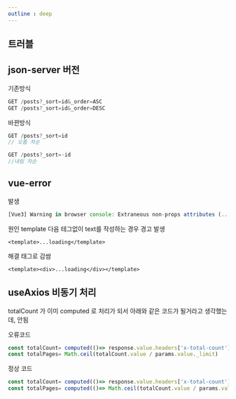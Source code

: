 ```yaml
---
outline : deep
---
```


## 트러블 

## json-server 버전
기존방식
```js
GET /posts?_sort=id&_order=ASC
GET /posts?_sort=id&_order=DESC
```

바뀐방식
```js
GET /posts?_sort=id 
// 오름 차순

GET /posts?_sort=-id 
//내림 차순
```


## vue-error
발생
```js
[Vue3] Warning in browser console: Extraneous non-props attributes (...) were passed to component but could not be automatically inherited because component renders fragment or text root nodes.
```
원인 
template 다음 테그없이 text를 작성하는 경우 경고 발생
```vue
<template>...loading</template>
```

해결
태그로 감쌈
```
<template><div>...loading</div></template>
```

## useAxios 비동기 처리
totalCount 가 이미 computed 로 처리가 되서 아래와 같은 코드가 될거라고 생각했는데,
안됨

오류코드
```js
const totalCount= computed(()=> response.value.headers['x-total-count'])
const totalPages= Math.ceil(totalCount.value / params.value._limit)
```

정상 코드
```js
const totalCount= computed(()=> response.value.headers['x-total-count'])
const totalPages= computed(()=> Math.ceil(totalCount.value / params.value._limit))
```


